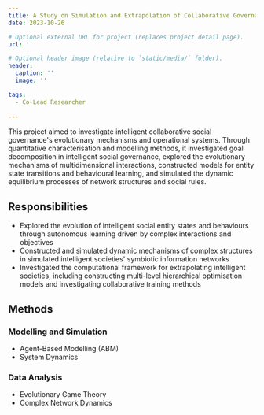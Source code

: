 ```yaml
---
title: A Study on Simulation and Extrapolation of Collaborative Governance of Urban Communities under Complex Systems
date: 2023-10-26

# Optional external URL for project (replaces project detail page).
url: ''

# Optional header image (relative to `static/media/` folder).
header:
  caption: ''
  image: ''

tags:
  - Co-Lead Researcher
  
---
```


This project aimed to investigate intelligent collaborative social governance's evolutionary mechanisms and operational systems. Through quantitative characterisation and modelling methods, it investigated goal decomposition in intelligent social governance, explored the evolutionary mechanisms of multidimensional interactions, constructed models for entity state transitions and behavioural learning, and simulated the dynamic equilibrium processes of network structures and social rules.

<!--more-->

## Responsibilities

- Explored the evolution of intelligent social entity states and behaviours through autonomous learning driven by complex interactions and objectives
- Constructed and simulated dynamic mechanisms of complex structures in simulated intelligent societies' symbiotic information networks
- Investigated the computational framework for extrapolating intelligent societies, including constructing multi-level hierarchical optimisation models and investigating collaborative training methods

## Methods

### Modelling and Simulation
- Agent-Based Modelling (ABM)
- System Dynamics

### Data Analysis
- Evolutionary Game Theory
- Complex Network Dynamics
